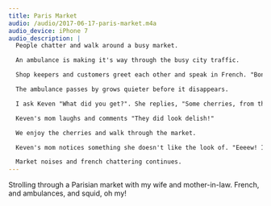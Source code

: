 ```yaml
---
title: Paris Market
audio: /audio/2017-06-17-paris-market.m4a
audio_device: iPhone 7
audio_description: |
  People chatter and walk around a busy market.

  An ambulance is making it's way through the busy city traffic.

  Shop keepers and customers greet each other and speak in French. "Bonjour!"

  The ambulance passes by grows quieter before it disappears.

  I ask Keven "What did you get?". She replies, "Some cherries, from that hot french guy."

  Keven's mom laughs and comments "They did look delish!"

  We enjoy the cherries and walk through the market.

  Keven's mom notices something she doesn't like the look of. "Eeeew! Is that squid?!"

  Market noises and french chattering continues.
---
```


Strolling through a Parisian market with my wife and mother-in-law. French, and ambulances, and squid, oh my!
